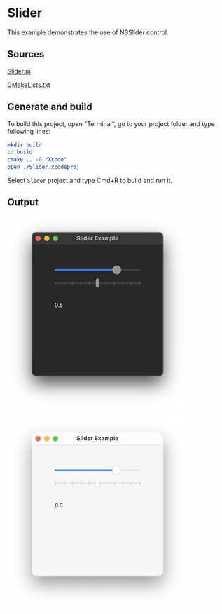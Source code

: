 # Slider

This example demonstrates the use of NSSlider control.

## Sources

[Slider.m](Slider.m)

[CMakeLists.txt](./CMakeLists.txt)

## Generate and build

To build this project, open "Terminal", go to your project folder and type following lines:

``` cmake
mkdir build
cd build
cmake .. -G "Xcode"
open ./Slider.xcodeproj
```

Select `Slider` project and type Cmd+R to build and run it.

## Output

![Screenshot](../../../docs/Pictures/Slider.png)

![Screenshot](../../../docs/Pictures/SliderDark.png)
